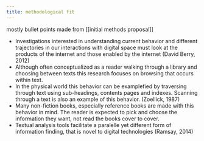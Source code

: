 ```yaml
---
title: methodological fit
---
```


mostly bullet points made from [[initial methods proposal]]

- Investigations interested in understanding current behavior and different trajectories in our interactions with digital space must look at the products of the internet and those enabled by the internet (David Berry, 2012)
- Although often conceptualized as a reader walking through a library and choosing between texts this research focuses on browsing that occurs within text. 
- In the physical world this behavior can be examplefied by traversing through text using sub-headings, contents pages and indexes. Scanning through a text is also an example of this behavior. (Zoellick, 1987)
- Many non-fiction books, especially reference books are made with this behavior in mind. The reader is expected to pick and choose the information they want, not read the books cover to cover.
- Textual analysis tools facilitate a paralelle yet different form of information finding, that is novel to digital technologies (Ramsay, 2014)
